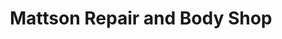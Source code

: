 ---
title: "Mattson Repair and Body Shop"
url: /sebeka/mattson-repair-and-body-shop/
shop: car repair
---